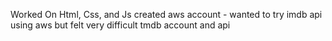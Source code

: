 
Worked On
Html, Css, and Js
created aws account - wanted to try imdb api using aws but felt very difficult
tmdb account and api
